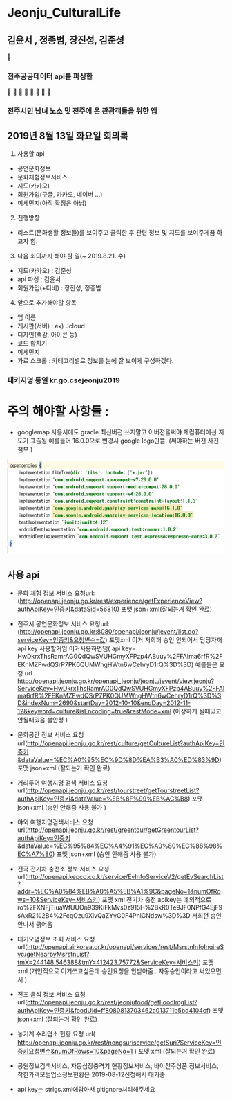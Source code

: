 

# Jeonju_CulturalLife
  
## 김윤서 , 정종범, 장진성, 김준성 
:book: 
### 전주공공데이터 api를 파싱한
👦 👧 👩 👨 👶 👵 👴 👱
### 전주시민 남녀 노소 및 전주에 온 관광객들을 위한 앱  


## 2019년 8월 13일 화요일 회의록

1. 사용할 api
- 공연문화정보
- 문화체험정보서비스
- 지도(카카오)
- 회원가입(구글, 카카오, 네이버 ...)
- 미세먼지(아직 확정은 아님)


2. 진행방향
- 리스트(문화생활 정보들)를 보여주고 클릭한 후 관련 정보 및 지도를 보여주게끔 하고자 함.


3. 다음 회의까지 해야 할 일(~ 2019.8.21. 수)
- 지도(카카오) : 김준성
- api 파싱 : 김윤서
- 회원가입(+디비) : 장진성, 정종범


4. 앞으로 추가해야할 항목
- 앱 이름
- 게시판(서버) : ex) Jcloud
- 디자인(색감, 아이콘 등)
- 코드 합치기
- 미세먼지
- 가로 스크롤 : 카테고리별로 정보를 눈에 잘 보이게 구성하겠다.

### 패키지명 통일 kr.go.csejeonju2019



# 주의 해야할 사항들 :
- googlemap 사용시에도 gradle 최신버젼 쓰지말고 이버젼을써야 제컴퓨터에선 지도가 표출됨 예를들어 16.0.0으로 변경시 google logo만뜸. (써야하는 버젼 사진 첨부 ) 

![gogglemap](./map.jpg)



## 사용 api
- 문화 체험 정보 서비스 요청url:(http://openapi.jeonju.go.kr/rest/experience/getExperienceView?authApiKey=인증키&dataSid=56810) 포맷 json+xml(잘되는거 확인 완료)
- 전주시 공연문화정보 서비스 요청url:(http://openapi.jeonju.go.kr:8080/openapi/jeonju/jevent/list.do?serviceKey=인증키&요청변수=값) 포맷xml 이거 저희꺼 승인 안되어서 담당자꺼 api key 사용할거임 이거사용하면댐( api key= HwDkrxThsRamrAG0QdQwSVUHGmyXFPzp4ABuuy%2FFAIma6rfR%2FEKnMZFwdQSrP7PK0QUMWngHWtn6wCehryD1rQ%3D%3D)
예를들은 요청 url http://openapi.jeonju.go.kr/openapi_jeonju/jeonju/jevent/view.jeonju?ServiceKey=HwDkrxThsRamrAG0QdQwSVUHGmyXFPzp4ABuuy%2FFAIma6rfR%2FEKnMZFwdQSrP7PK0QUMWngHWtn6wCehryD1rQ%3D%3D&indexNum=2690&startDay=2012-10-10&endDay=2012-11-12&keyword=culture&isEncoding=true&restMode=xml   (이상하게 될때있고 안될때있음 불안정 )


- 문화공간 정보 서비스 요청url(http://openapi.jeonju.go.kr/rest/culture/getCultureList?authApiKey=인증키&dataValue=%EC%A0%95%EC%9D%8D%EA%B3%A0%ED%83%9D) 포맷 json+xml (잘되는거 확인 완료)
- 거리투어 여행지명 검색 서비스 요청url(http://openapi.jeonju.go.kr/rest/tourstreet/getTourstreetList?authApiKey=인증키&dataValue=%EB%8F%99%EB%AC%B8) 포맷 json+xml (승인 안해줌 사용 불가 )
- 야외 여행지명검색서비스 요청url(http://openapi.jeonju.go.kr/rest/greentour/getGreentourList?authApiKey=인증키&dataValue=%EC%95%84%EC%A4%91%EC%A0%80%EC%88%98%EC%A7%80) 포맷 json+xml (승인 안해줌 사용 불가)
- 전국 전기차 충전소 정보 서비스 요청url(http://openapi.kepco.co.kr/service/EvInfoServiceV2/getEvSearchList?addr=%EC%A0%84%EB%A0%A5%EB%A1%9C&pageNo=1&numOfRows=10&ServiceKey=서비스키) 포맷 xml 전기차 충전 apikey는 예외적으로 ro%2FXNFjTiuaWfUUOn939KiFkMvs0z915H%2BkR0Te9JF0NPfG4EjF9sAxR2%2B4%2FcqOzu9XlvQaZYyG0F4PniGNdsw%3D%3D  저희껀 승인안나서 긁어옴 
- 대기오염정보 조회 서비스 요청url(http://openapi.airkorea.or.kr/openapi/services/rest/MsrstnInfoInqireSvc/getNearbyMsrstnList?tmX=244148.546388&tmY=412423.75772&ServiceKey=서비스키) 포맷 xml  (개인적으로 이거쓰고싶은데 승인요청을 안받아줌.. 자동승인이라고 써있으면서 )
- 전즈 음식 정보 서비스 요청 url(http://openapi.jeonju.go.kr/rest/jeonjufood/getFoodImgList?authApiKey=인증키&foodUid=ff8080813703462a013711b5bd4104cf) 포맷 json+xml  (잘되는거 확인 완료)
- 농기계 수리업소 현황 요청 url( http://openapi.jeonju.go.kr/rest/nongsuriservice/getSuri?ServiceKey=인증키요청변수&numOfRows=10&pageNo=1 ) 
포맷 xml (잘되는거 확인 완료)
- 공원정보검색서비스, 자동심장충격기 현황정보서비스, 바이전주상품 정보서비스, 착한가격모범업소정보현황은 2019-08-12신청해서 대기중
- api key는 strigs.xml에담아서 gitignore처리해주세요  
